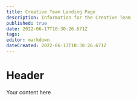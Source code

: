 ```yaml
---
title: Creative Team Landing Page
description: Information for the Creative Team
published: true
date: 2022-06-17T10:30:26.671Z
tags: 
editor: markdown
dateCreated: 2022-06-17T10:30:26.671Z
---
```


# Header
Your content here